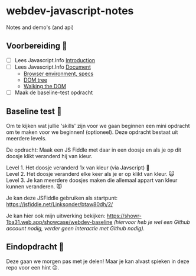 # webdev-javascript-notes

Notes and demo's (and api)

## Voorbereiding :pencil:

- [ ] Lees Javascript.Info [Introduction](https://javascript.info/getting-started)
- [ ] Lees Javascript.Info [Document](https://javascript.info/document)
    - [Browser environment, specs](https://javascript.info/document)
    - [DOM tree](https://javascript.info/dom-nodes)
    - [Walking the DOM](https://javascript.info/dom-navigation)
- [ ] Maak de baseline-test opdracht

## Baseline test :rocket:

Om te kijken wat jullie 'skills' zijn voor we gaan beginnen een mini opdracht om te maken voor we beginnen! (optioneel). Deze opdracht bestaat uit meerdere levels.

De opdracht: Maak een JS Fiddle met daar in een doosje en als je op dit doosje klikt veranderd hij van kleur. 

Level 1. Het doosje veranderd 1x van kleur (via Javscript) :baby: <br>
Level 2. Het doosje veranderd elke keer als je er op klikt van kleur. :scream_cat: <br>
Level 3. Je kan meerdere doosjes maken die allemaal appart van kleur kunnen veranderen. :heart_eyes_cat:

Je kan deze JSFiddle gebruiken als startpunt: https://jsfiddle.net/Linksonder/btaw80dh/2/

Je kan hier ook mijn uitwerking bekijken: https://showr-1ba31.web.app/showcase/webdev-baseline *(hiervoor heb je wel een Github account nodig, verder geen interactie met Github nodig).*

## Eindopdracht :dart:
Deze gaan we morgen pas met je delen! Maar je kan alvast spieken in deze repo voor een hint :wink:. 